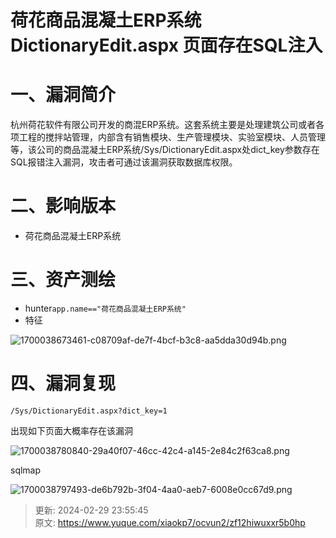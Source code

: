 # 荷花商品混凝土ERP系统DictionaryEdit.aspx 页面存在SQL注入

# 一、漏洞简介
杭州荷花软件有限公司开发的商混ERP系统。这套系统主要是处理建筑公司或者各项工程的搅拌站管理，内部含有销售模块、生产管理模块、实验室模块、人员管理等，该公司的商品混凝土ERP系统/Sys/DictionaryEdit.aspx处dict_key参数存在SQL报错注入漏洞，攻击者可通过该漏洞获取数据库权限。

# 二、影响版本
+ 荷花商品混凝土ERP系统

# 三、资产测绘
+ hunter`app.name=="荷花商品混凝土ERP系统"`
+ 特征

![1700038673461-c08709af-de7f-4bcf-b3c8-aa5dda30d94b.png](./img/J81dH0tJ3we7JtSC/1700038673461-c08709af-de7f-4bcf-b3c8-aa5dda30d94b-115449.png)

# 四、漏洞复现
```plain
/Sys/DictionaryEdit.aspx?dict_key=1
```

出现如下页面大概率存在该漏洞

![1700038780840-29a40f07-46cc-42c4-a145-2e84c2f63ca8.png](./img/J81dH0tJ3we7JtSC/1700038780840-29a40f07-46cc-42c4-a145-2e84c2f63ca8-492785.png)

sqlmap

![1700038797493-de6b792b-3f04-4aa0-aeb7-6008e0cc67d9.png](./img/J81dH0tJ3we7JtSC/1700038797493-de6b792b-3f04-4aa0-aeb7-6008e0cc67d9-532453.png)



> 更新: 2024-02-29 23:55:45  
> 原文: <https://www.yuque.com/xiaokp7/ocvun2/zf12hiwuxxr5b0hp>